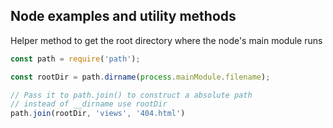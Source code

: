 ## Node examples and utility methods

Helper method to get the root directory where the node's main module runs
```js
const path = require('path');

const rootDir = path.dirname(process.mainModule.filename);

// Pass it to path.join() to construct a absolute path
// instead of __dirname use rootDir 
path.join(rootDir, 'views', '404.html')
```
